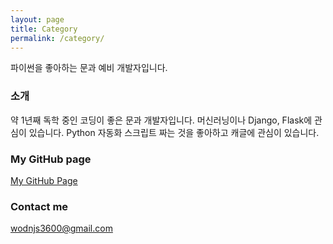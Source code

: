 ```yaml
---
layout: page
title: Category
permalink: /category/
---
```



파이썬을 좋아하는 문과 예비 개발자입니다.

### __소개__

약 1년째 독학 중인 코딩이 좋은 문과 개발자입니다. 머신러닝이나 Django, Flask에 관심이 있습니다.
Python 자동화 스크립트 짜는 것을 좋아하고 캐글에 관심이 있습니다.


### My GitHub page
[My GitHub Page](https://github.com/Bingotop)

### Contact me

[wodnjs3600@gmail.com](mailto:wodnjs3600@gmail.com)
